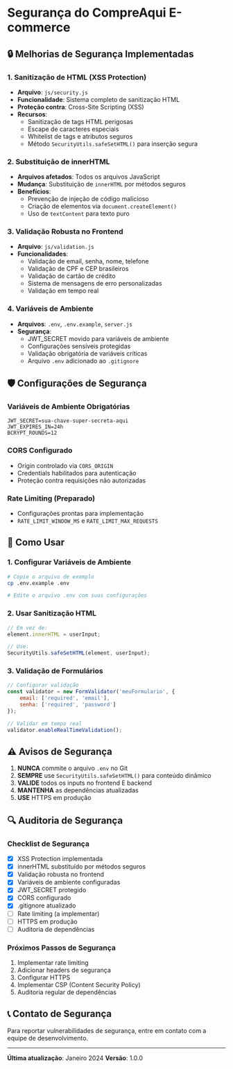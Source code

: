 # Segurança do CompreAqui E-commerce

## 🔒 Melhorias de Segurança Implementadas

### 1. Sanitização de HTML (XSS Protection)
- **Arquivo**: `js/security.js`
- **Funcionalidade**: Sistema completo de sanitização HTML
- **Proteção contra**: Cross-Site Scripting (XSS)
- **Recursos**:
  - Sanitização de tags HTML perigosas
  - Escape de caracteres especiais
  - Whitelist de tags e atributos seguros
  - Método `SecurityUtils.safeSetHTML()` para inserção segura

### 2. Substituição de innerHTML
- **Arquivos afetados**: Todos os arquivos JavaScript
- **Mudança**: Substituição de `innerHTML` por métodos seguros
- **Benefícios**:
  - Prevenção de injeção de código malicioso
  - Criação de elementos via `document.createElement()`
  - Uso de `textContent` para texto puro

### 3. Validação Robusta no Frontend
- **Arquivo**: `js/validation.js`
- **Funcionalidades**:
  - Validação de email, senha, nome, telefone
  - Validação de CPF e CEP brasileiros
  - Validação de cartão de crédito
  - Sistema de mensagens de erro personalizadas
  - Validação em tempo real

### 4. Variáveis de Ambiente
- **Arquivos**: `.env`, `.env.example`, `server.js`
- **Segurança**:
  - JWT_SECRET movido para variáveis de ambiente
  - Configurações sensíveis protegidas
  - Validação obrigatória de variáveis críticas
  - Arquivo `.env` adicionado ao `.gitignore`

## 🛡️ Configurações de Segurança

### Variáveis de Ambiente Obrigatórias
```env
JWT_SECRET=sua-chave-super-secreta-aqui
JWT_EXPIRES_IN=24h
BCRYPT_ROUNDS=12
```

### CORS Configurado
- Origin controlado via `CORS_ORIGIN`
- Credentials habilitados para autenticação
- Proteção contra requisições não autorizadas

### Rate Limiting (Preparado)
- Configurações prontas para implementação
- `RATE_LIMIT_WINDOW_MS` e `RATE_LIMIT_MAX_REQUESTS`

## 🚀 Como Usar

### 1. Configurar Variáveis de Ambiente
```bash
# Copie o arquivo de exemplo
cp .env.example .env

# Edite o arquivo .env com suas configurações
```

### 2. Usar Sanitização HTML
```javascript
// Em vez de:
element.innerHTML = userInput;

// Use:
SecurityUtils.safeSetHTML(element, userInput);
```

### 3. Validação de Formulários
```javascript
// Configurar validação
const validator = new FormValidator('meuFormulario', {
    email: ['required', 'email'],
    senha: ['required', 'password']
});

// Validar em tempo real
validator.enableRealTimeValidation();
```

## ⚠️ Avisos de Segurança

1. **NUNCA** commite o arquivo `.env` no Git
2. **SEMPRE** use `SecurityUtils.safeSetHTML()` para conteúdo dinâmico
3. **VALIDE** todos os inputs no frontend E backend
4. **MANTENHA** as dependências atualizadas
5. **USE** HTTPS em produção

## 🔍 Auditoria de Segurança

### Checklist de Segurança
- [x] XSS Protection implementada
- [x] innerHTML substituído por métodos seguros
- [x] Validação robusta no frontend
- [x] Variáveis de ambiente configuradas
- [x] JWT_SECRET protegido
- [x] CORS configurado
- [x] .gitignore atualizado
- [ ] Rate limiting (a implementar)
- [ ] HTTPS em produção
- [ ] Auditoria de dependências

### Próximos Passos de Segurança
1. Implementar rate limiting
2. Adicionar headers de segurança
3. Configurar HTTPS
4. Implementar CSP (Content Security Policy)
5. Auditoria regular de dependências

## 📞 Contato de Segurança

Para reportar vulnerabilidades de segurança, entre em contato com a equipe de desenvolvimento.

---

**Última atualização**: Janeiro 2024
**Versão**: 1.0.0
